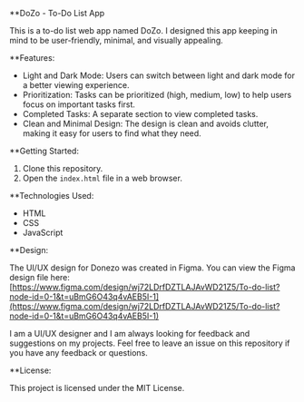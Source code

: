 **DoZo - To-Do List App

This is a to-do list web app named DoZo. I designed this app keeping in mind to be user-friendly, minimal, and visually appealing. 

**Features:

* Light and Dark Mode:  Users can switch between light and dark mode for a better viewing experience.
* Prioritization: Tasks can be prioritized (high, medium, low) to help users focus on important tasks first.
* Completed Tasks: A separate section to view completed tasks.
* Clean and Minimal Design: The design is clean and avoids clutter, making it easy for users to find what they need.

**Getting Started:

1. Clone this repository.
2. Open the `index.html` file in a web browser.

**Technologies Used:

* HTML
* CSS
* JavaScript

**Design:

The UI/UX design for Donezo was created in Figma. You can view the Figma design file here: [https://www.figma.com/design/wj72LDrfDZTLAJAvWD21Z5/To-do-list?node-id=0-1&t=uBmG6O43q4vAEB5I-1](https://www.figma.com/design/wj72LDrfDZTLAJAvWD21Z5/To-do-list?node-id=0-1&t=uBmG6O43q4vAEB5I-1)

I am a UI/UX designer and I am always looking for feedback and suggestions on my projects. Feel free to leave an issue on this repository if you have any feedback or questions.

**License:

This project is licensed under the MIT License.
